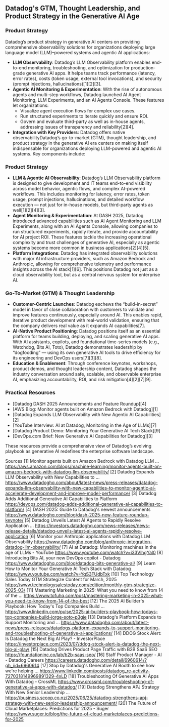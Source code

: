 ## Datadog's GTM, Thought Leadership, and Product Strategy in the Generative AI Age

### Product Strategy

Datadog’s product strategy in generative AI centers on providing comprehensive observability solutions for organizations deploying large language model (LLM)–powered systems and agentic AI applications:

- **LLM Observability**: Datadog’s LLM Observability platform enables end-to-end monitoring, troubleshooting, and optimization for production-grade generative AI apps. It helps teams track performance (latency, error rates), costs (token usage, external tool invocations), and security (prompt injections, hallucinations)[1][2][3].
- **Agentic AI Monitoring & Experimentation**: With the rise of autonomous agents and multi-step workflows, Datadog launched AI Agent Monitoring, LLM Experiments, and an AI Agents Console. These features let organizations:
    - Visualize agent execution flows for complex use cases.
    - Run structured experiments to iterate quickly and ensure ROI.
    - Govern and evaluate third-party as well as in-house agents, addressing issues of transparency and reliability[2][4].
- **Integration with Key Providers**: Datadog offers native observabilityDatadog’s go-to-market (GTM), thought leadership, and product strategy in the generative AI era centers on making itself indispensable for organizations deploying LLM-powered and agentic AI systems. Key components include:

### Product Strategy

- **LLM & Agentic AI Observability**: Datadog’s LLM Observability platform is designed to give development and IT teams end-to-end visibility across model behavior, agentic flows, and complex AI-powered workflows. This includes monitoring for latency, error rates, token usage, prompt injections, hallucinations, and detailed workflow execution — not just for in-house models, but third-party agents as well[1][2][4][3].
- **Agent Monitoring & Experimentation**: At DASH 2025, Datadog introduced advanced capabilities such as AI Agent Monitoring and LLM Experiments, along with an AI Agents Console, allowing companies to run structured experiments, rapidly iterate, and provide accountability for AI project ROI. These features tackle the increasing operational complexity and trust challenges of generative AI, especially as agentic systems become more common in business applications[2][4][5].
- **Platform Integrations**: Datadog has integrated observability solutions with major AI infrastructure providers, such as Amazon Bedrock and Anthropic, allowing for comprehensive telemetry and performance insights across the AI stack[1][6]. This positions Datadog not just as a cloud observability tool, but as a central nervous system for enterprise AI.

### Go-To-Market (GTM) & Thought Leadership

- **Customer-Centric Launches**: Datadog eschews the “build-in-secret” model in favor of close collaboration with customers to validate and improve features continuously, especially around AI. This enables rapid, iterative product development with real-world validation, ensuring that the company delivers real value as it expands AI capabilities[7].
- **AI-Native Product Positioning**: Datadog positions itself as an essential platform for teams building, deploying, and scaling generative AI apps. With AI assistants, copilots, and foundational time-series models (e.g., Watchdog, Bits AI, Toto), Datadog demonstrates leadership by “dogfooding” — using its own generative AI tools to drive efficiency for its engineering and DevOps users[7][3][8].
- **Education & Enablement**: Through conference keynotes, workshops, product demos, and thought leadership content, Datadog shapes the industry conversation around safe, scalable, and observable enterprise AI, emphasizing accountability, ROI, and risk mitigation[4][2][7][9].

### Practical Resources

- [Datadog DASH 2025 Announcements and Feature Roundup][4]
- [AWS Blog: Monitor agents built on Amazon Bedrock with Datadog][1]
- [Datadog Expands LLM Observability with New Agentic AI Capabilities][2]
- [YouTube Interview: AI at Datadog, Monitoring in the Age of LLMs][7]
- [Datadog Product Demo: Monitoring Your Generative AI Tech Stack][9]
- [DevOps.com Brief: New Generative AI Capabilities for Datadog][3]

These resources provide a comprehensive view of Datadog’s evolving playbook as generative AI redefines the enterprise software landscape.

Sources
[1] Monitor agents built on Amazon Bedrock with Datadog LLM ... https://aws.amazon.com/blogs/machine-learning/monitor-agents-built-on-amazon-bedrock-with-datadog-llm-observability/
[2] Datadog Expands LLM Observability with New Capabilities to ... https://www.datadoghq.com/about/latest-news/press-releases/datadog-expands-llm-observability-with-new-capabilities-to-monitor-agentic-ai-accelerate-development-and-improve-model-performance/
[3] Datadog Adds Additional Generative AI Capabilities to Platform https://devops.com/datadog-adds-additional-generative-ai-capabilities-to-platform/
[4] DASH 2025: Guide to Datadog's newest announcements https://www.datadoghq.com/blog/dash-2025-new-feature-roundup-keynote/
[5] Datadog Unveils Latest AI Agents to Rapidly Resolve Application ... https://investors.datadoghq.com/news-releases/news-release-details/datadog-unveils-latest-ai-agents-rapidly-resolve-application
[6] Monitor your Anthropic applications with Datadog LLM Observability https://www.datadoghq.com/blog/anthropic-integration-datadog-llm-observability/
[7] AI at Datadog: Monitoring machines in the age of LLMs - YouTube https://www.youtube.com/watch?v=i33VlhgYal0
[8] Introducing Bits AI, your new DevOps copilot - Datadog https://www.datadoghq.com/blog/datadog-bits-generative-ai/
[9] Learn How to Monitor Your Generative AI Tech Stack with Datadog https://www.youtube.com/watch?v=YqS3FUdbTxk
[10] Top Technology Sales Today GTM Strategize Content for March, 2025 https://www.technologysalestoday.com/edition/monthly-gtm-strategize-2025-03/
[11] Mastering Marketing in 2025: What you need to know from 14 of the ... https://www.tofuhq.com/post/mastering-marketing-in-2025-what-you-need-to-know-from-14-of-the-best
[12] The 2025 AI Builder's Playbook: How Today's Top Companies Build ... https://www.linkedin.com/pulse/2025-ai-builders-playbook-how-todays-top-companies-build-jorge-soto-p3gje
[13] Datadog's Platform Expands to Support Monitoring and ... https://www.datadoghq.com/about/latest-news/press-releases/datadogs-platform-expands-to-support-monitoring-and-troubleshooting-of-generative-ai-applications/
[14] DDOG Stock Alert: Is Datadog the Next Big AI Play? - InvestorPlace https://investorplace.com/2023/07/ddog-stock-alert-is-datadog-the-next-big-ai-play/
[15] Datadog Drives Product Page Traffic with B2B SaaS SEO https://foundationinc.co/lab/b2b-saas-seo/
[16] Staff Product Manager - AI - Datadog Careers https://careers.datadoghq.com/detail/6960614/?gh_jid=6960614
[17] Stop by Datadog's Generative AI Booth to see how we're helping ... https://www.linkedin.com/posts/datadog_re-activity-7270318149969891329-4xLD
[18] Troubleshooting Of Generative AI Apps With Datadog - CrossML https://www.crossml.com/troubleshooting-of-generative-ai-apps-with-datadog/
[19] Datadog Strengthens APJ Strategy With New Senior Leadership ... https://business.scoop.co.nz/2025/06/25/datadog-strengthens-apj-strategy-with-new-senior-leadership-announcement/
[20] The Future of Cloud Marketplaces: Predictions for 2025 - Suger https://www.suger.io/blog/the-future-of-cloud-marketplaces-predictions-for-2025

